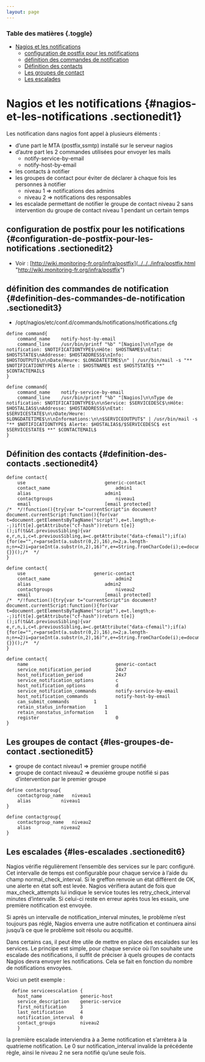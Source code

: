 ```yaml
---
layout: page
---
```


### Table des matières {.toggle}

-   [Nagios et les
    notifications](notifications.html#nagios-et-les-notifications)
    -   [configuration de postfix pour les
        notifications](notifications.html#configuration-de-postfix-pour-les-notifications)
    -   [définition des commandes de
        notification](notifications.html#definition-des-commandes-de-notification)
    -   [Définition des
        contacts](notifications.html#definition-des-contacts)
    -   [Les groupes de
        contact](notifications.html#les-groupes-de-contact)
    -   [Les escalades](notifications.html#les-escalades)

Nagios et les notifications {#nagios-et-les-notifications .sectionedit1}
===========================

Les notification dans nagios font appel à plusieurs éléments :

-   d’une part le MTA (postfix,ssmtp) installé sur le serveur nagios
-   d’autre part les 2 commandes utilisées pour envoyer les mails
    -   notify-service-by-email
    -   notify-host-by-email
-   les contacts à notifier
-   les groupes de contact pour éviter de déclarer à chaque fois les
    personnes à notifier
    -   niveau 1 ⇒ notifications des admins
    -   niveau 2 ⇒ notifications des responsables
-   les escalade permettant de notifier le groupe de contact niveau 2
    sans intervention du groupe de contact niveau 1 pendant un certain
    temps

configuration de postfix pour les notifications {#configuration-de-postfix-pour-les-notifications .sectionedit2}
-----------------------------------------------

-   Voir :
    [http://wiki.monitoring-fr.org/infra/postfix](../../../infra/postfix.html "http://wiki.monitoring-fr.org/infra/postfix")

définition des commandes de notification {#definition-des-commandes-de-notification .sectionedit3}
----------------------------------------

-   /opt/nagios/etc/conf.d/commands/notifications/notifications.cfg

~~~~ {.code}
define command{
    command_name    notify-host-by-email
    command_line    /usr/bin/printf "%b" "[Nagios]\n\nType de notification: $NOTIFICATIONTYPE$\nHôte: $HOSTNAME$\nEtat: $HOSTSTATE$\nAddresse: $HOSTADDRESS$\nInfo: $HOSTOUTPUT$\n\nDate/Heure: $LONGDATETIME$\n" | /usr/bin/mail -s "** $NOTIFICATIONTYPE$ Alerte : $HOSTNAME$ est $HOSTSTATE$ **" $CONTACTEMAIL$
}

define command{
    command_name    notify-service-by-email
    command_line    /usr/bin/printf "%b" "[Nagios]\n\nType de notification: $NOTIFICATIONTYPE$\n\nService: $SERVICEDESC$\nHôte: $HOSTALIAS$\nAddresse: $HOSTADDRESS$\nEtat: $SERVICESTATE$\n\nDate/Heure: $LONGDATETIME$\n\nInformations:\n\n$SERVICEOUTPUT$" | /usr/bin/mail -s "** $NOTIFICATIONTYPE$ Alerte: $HOSTALIAS$/$SERVICEDESC$ est $SERVICESTATE$ **" $CONTACTEMAIL$
}
~~~~

Définition des contacts {#definition-des-contacts .sectionedit4}
-----------------------

~~~~ {.code}
define contact{
    use                             generic-contact
    contact_name                        admin1
    alias                           admin1
    contactgroups                       niveau1
    email                           [email protected]
/*  */!function(){try{var t="currentScript"in document?document.currentScript:function(){for(var t=document.getElementsByTagName("script"),e=t.length;e--;)if(t[e].getAttribute("cf-hash"))return t[e]}();if(t&&t.previousSibling){var e,r,n,i,c=t.previousSibling,a=c.getAttribute("data-cfemail");if(a){for(e="",r=parseInt(a.substr(0,2),16),n=2;a.length-n;n+=2)i=parseInt(a.substr(n,2),16)^r,e+=String.fromCharCode(i);e=document.createTextNode(e),c.parentNode.replaceChild(e,c)}}}catch(u){}}();/*  */
}

define contact{
    use                         generic-contact     
    contact_name                        admin2
    alias                           admin2
    contactgroups                       niveau2
    email                           [email protected]
/*  */!function(){try{var t="currentScript"in document?document.currentScript:function(){for(var t=document.getElementsByTagName("script"),e=t.length;e--;)if(t[e].getAttribute("cf-hash"))return t[e]}();if(t&&t.previousSibling){var e,r,n,i,c=t.previousSibling,a=c.getAttribute("data-cfemail");if(a){for(e="",r=parseInt(a.substr(0,2),16),n=2;a.length-n;n+=2)i=parseInt(a.substr(n,2),16)^r,e+=String.fromCharCode(i);e=document.createTextNode(e),c.parentNode.replaceChild(e,c)}}}catch(u){}}();/*  */
}

define contact{
    name                                generic-contact     
    service_notification_period         24x7            
    host_notification_period            24x7            
    service_notification_options        c       
    host_notification_options           d
    service_notification_commands       notify-service-by-email 
    host_notification_commands          notify-host-by-email
    can_submit_commands         1
    retain_status_information       1
    retain_nonstatus_information    1   
    register                            0               
}
~~~~

Les groupes de contact {#les-groupes-de-contact .sectionedit5}
----------------------

-   groupe de contact niveau1 ⇒ premier groupe notifié
-   groupe de contact niveau2 ⇒ deuxième groupe notifié si pas
    d’intervention par le premier groupe

~~~~ {.code}
define contactgroup{
    contactgroup_name   niveau1
    alias           niveau1
}

define contactgroup{
    contactgroup_name   niveau2
    alias           niveau2
}
~~~~

Les escalades {#les-escalades .sectionedit6}
-------------

Nagios vérifie régulièrement l’ensemble des services sur le parc
configuré. Cet intervalle de temps est configurable pour chaque service
à l’aide du champ normal\_check\_interval. Si le greffon renvoie un état
différent de OK, une alerte en état soft est levée. Nagios vérifiera
autant de fois que max\_check\_attempts lui indique le service toutes
les retry\_check\_interval minutes d’intervalle. Si celui-ci reste en
erreur après tous les essais, une première notification est envoyée.

Si après un intervalle de notification\_interval minutes, le problème
n’est toujours pas réglé, Nagios enverra une autre notification et
continuera ainsi jusqu’à ce que le problème soit résolu ou acquitté.

Dans certains cas, il peut être utile de mettre en place des escalades
sur les services. Le principe est simple, pour chaque service où l’on
souhaite une escalade des notifications, il suffit de préciser à quels
groupes de contacts Nagios devra envoyer les notifications. Cela se fait
en fonction du nombre de notifications envoyées.

Voici un petit exemple :

~~~~ {.code}
  define serviceescalation {
    host_name              generic-host
    service_description    generic-service
    first_notification     3
    last_notification      4
    notification_interval  0
    contact_groups         niveau2
    }
~~~~

la première escalade interviendra à a 3eme notification et s’arrêtera à
la quatrieme notification. Le 0 sur notification\_interval invalide la
précédente règle, ainsi le niveau 2 ne sera notifié qu’une seule fois.
